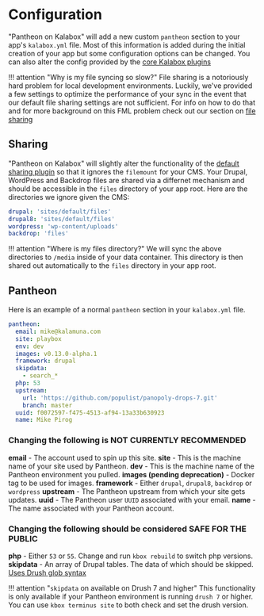 Configuration
=============

"Pantheon on Kalabox" will add a new custom `pantheon` section to your app's `kalabox.yml` file. Most of this information is added during the initial creation of your app but some configuration options can be changed. You can also alter the config provided by the [core Kalabox plugins](http://docs.kalabox.io/en/stable/sers/config)

!!! attention "Why is my file syncing so slow?"
    File sharing is a notoriously hard problem for local development environments. Luckily, we've provided a few settings to optimize the performance of your sync in the event that our default file sharing settings are not sufficient. For info on how to do that and for more background on this FML problem check out our section on [file sharing](http://docs.kalabox.io/en/stable/users/config/#sharing)

Sharing
-------

"Pantheon on Kalabox" will slightly alter the functionality of the [default sharing plugin](http://docs.kalabox.io/en/stable/users/config/#sharing) so that it ignores the `filemount` for your CMS. Your Drupal, WordPress and Backdrop files are shared via a differnet mechanism and should be accessible in the `files` directory of your app root. Here are the directories we ignore given the CMS:

```yaml
drupal: 'sites/default/files'
drupal8: 'sites/default/files'
wordpress: 'wp-content/uploads'
backdrop: 'files'
```

!!! attention "Where is my files directory?"
    We will sync the above directories to `/media` inside of your data container. This directory is then shared out automatically to the `files` directory in your app root.

Pantheon
--------

Here is an example of a normal `pantheon` section in your `kalabox.yml` file.

```yaml
pantheon:
  email: mike@kalamuna.com
  site: playbox
  env: dev
  images: v0.13.0-alpha.1
  framework: drupal
  skipdata:
    - search_*
  php: 53
  upstream:
    url: 'https://github.com/populist/panopoly-drops-7.git'
    branch: master
  uuid: f0072597-f475-4513-af94-13a33b630923
  name: Mike Pirog
```

### Changing the following is NOT CURRENTLY RECOMMENDED

**email** - The account used to spin up this site.
**site** - This is the machine name of your site used by Pantheon.
**dev** - This is the machine name of the Pantheon environment you pulled.
**images (pending deprecation)** - Docker tag to be used for images.
**framework** - Either `drupal`, `drupal8`, `backdrop` or `wordpress`
**upstream** - The Pantheon upstream from which your site gets updates.
**uuid** - The Pantheon user `UUID` associated with your email.
**name** - The name associated with your Pantheon account.

### Changing the following should be considered SAFE FOR THE PUBLIC

**php** - Either `53` or `55`. Change and run `kbox rebuild` to switch php versions.
**skipdata** - An array of Drupal tables. The data of which should be skipped. [Uses Drush glob syntax](https://github.com/drush-ops/drush/blob/master/examples/example.drushrc.php#L234)

!!! attention "`skipdata` on available on Drush 7 and higher"
    This functionality is only available if your Pantheon environment is running `drush 7` or higher. You can use `kbox terminus site` to both check and set the drush version.
